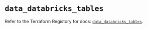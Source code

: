 # `data_databricks_tables`

Refer to the Terraform Registory for docs: [`data_databricks_tables`](https://registry.terraform.io/providers/databricks/databricks/1.24.0/docs/data-sources/tables).
